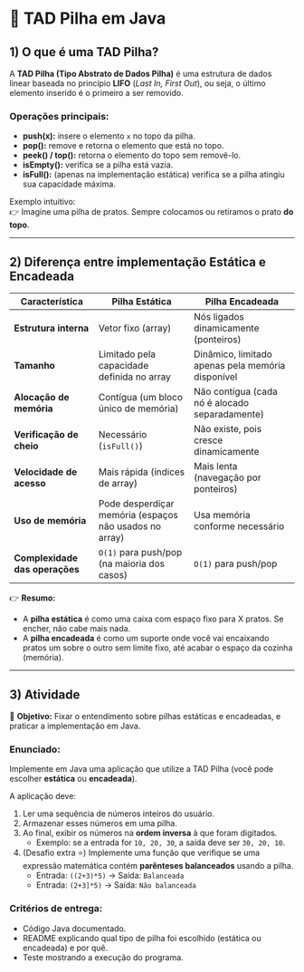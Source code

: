 # 📘 TAD Pilha em Java

## 1) O que é uma TAD Pilha?
A **TAD Pilha (Tipo Abstrato de Dados Pilha)** é uma estrutura de dados linear baseada no princípio **LIFO** (*Last In, First Out*), ou seja, o último elemento inserido é o primeiro a ser removido.  

### Operações principais:
- **push(x):** insere o elemento `x` no topo da pilha.  
- **pop():** remove e retorna o elemento que está no topo.  
- **peek() / top():** retorna o elemento do topo sem removê-lo.  
- **isEmpty():** verifica se a pilha está vazia.  
- **isFull():** (apenas na implementação estática) verifica se a pilha atingiu sua capacidade máxima.  

Exemplo intuitivo:  
👉 Imagine uma pilha de pratos. Sempre colocamos ou retiramos o prato **do topo**.

---

## 2) Diferença entre implementação Estática e Encadeada

| Característica | Pilha Estática | Pilha Encadeada |
|----------------|---------------|----------------|
| **Estrutura interna** | Vetor fixo (array) | Nós ligados dinamicamente (ponteiros) |
| **Tamanho** | Limitado pela capacidade definida no array | Dinâmico, limitado apenas pela memória disponível |
| **Alocação de memória** | Contígua (um bloco único de memória) | Não contígua (cada nó é alocado separadamente) |
| **Verificação de cheio** | Necessário (`isFull()`) | Não existe, pois cresce dinamicamente |
| **Velocidade de acesso** | Mais rápida (índices de array) | Mais lenta (navegação por ponteiros) |
| **Uso de memória** | Pode desperdiçar memória (espaços não usados no array) | Usa memória conforme necessário |
| **Complexidade das operações** | `O(1)` para push/pop (na maioria dos casos) | `O(1)` para push/pop |

👉 **Resumo:**  
- A **pilha estática** é como uma caixa com espaço fixo para X pratos. Se encher, não cabe mais nada.  
- A **pilha encadeada** é como um suporte onde você vai encaixando pratos um sobre o outro sem limite fixo, até acabar o espaço da cozinha (memória).  

---

## 3) Atividade

📌 **Objetivo:** Fixar o entendimento sobre pilhas estáticas e encadeadas, e praticar a implementação em Java.

### Enunciado:
Implemente em Java uma aplicação que utilize a TAD Pilha (você pode escolher **estática** ou **encadeada**).  

A aplicação deve:  
1. Ler uma sequência de números inteiros do usuário.  
2. Armazenar esses números em uma pilha.  
3. Ao final, exibir os números na **ordem inversa** à que foram digitados.  
   - Exemplo: se a entrada for `10, 20, 30`, a saída deve ser `30, 20, 10`.  
4. (Desafio extra ⭐) Implemente uma função que verifique se uma expressão matemática contém **parênteses balanceados** usando a pilha.  
   - Entrada: `((2+3)*5)` → Saída: `Balanceada`  
   - Entrada: `(2+3]*5)` → Saída: `Não balanceada`

### Critérios de entrega:
- Código Java documentado.  
- README explicando qual tipo de pilha foi escolhido (estática ou encadeada) e por quê.  
- Teste mostrando a execução do programa.  
